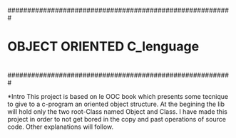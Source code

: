 #########################################################
#                                                       #
#                                                       #
#          OBJECT ORIENTED C_lenguage                   #
#                                                       #
#                                                       #
#                                                       #
#########################################################

 *Intro
   This project is based on le OOC book which presents some tecnique to
   give to a c-program an oriented object structure. At the begining the lib
   will hold only the two root-Class named Object and Class. I have made this project
   in order to not get bored in the copy and past operations of source code.
   Other explanations will follow.
